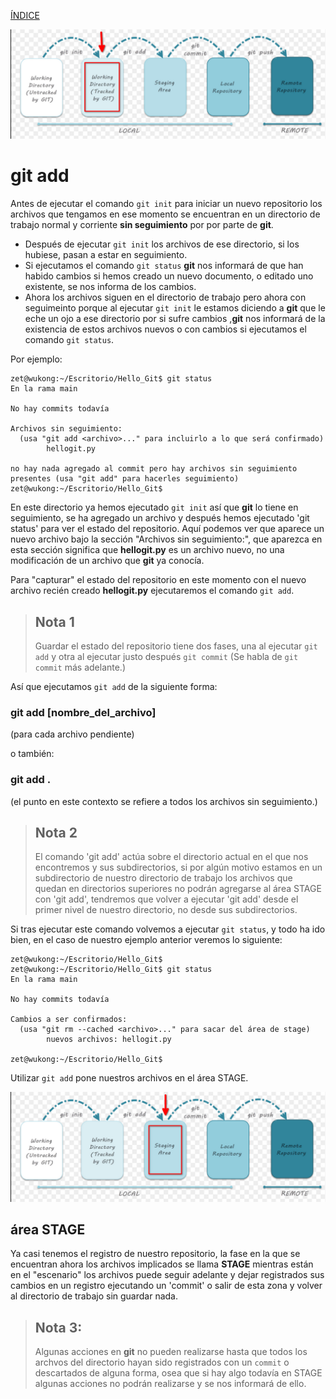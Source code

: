 [ÍNDICE](https://github.com/JoseFerDel/Guia_Git_GitHub/blob/Zet_main/README.md)

![git_áreas.png](/IMG/Git_areas_02.png "git init")

# **git add**

Antes de ejecutar el comando `git init` para iniciar un nuevo repositorio los archivos que tengamos en ese momento se encuentran en un directorio de trabajo normal y corriente **sin seguimiento** por por parte de **git**.

* Después de ejecutar `git init` los archivos de ese directorio, si los hubiese, pasan a estar en seguimiento.
* Si ejecutamos el comando `git status` **git** nos informará de que han habido cambios si hemos creado un nuevo documento, o editado uno existente, se nos informa de los cambios.
* Ahora los archivos siguen en el directorio de trabajo pero ahora con seguimeinto porque al ejecutar `git init` le estamos diciendo a **git** que le eche un ojo a ese directorio por si sufre cambios ,**git** nos informará de la existencia de estos archivos nuevos o con cambios si ejecutamos el comando `git status`.

Por ejemplo:
``` 
zet@wukong:~/Escritorio/Hello_Git$ git status
En la rama main

No hay commits todavía

Archivos sin seguimiento:
  (usa "git add <archivo>..." para incluirlo a lo que será confirmado)
        hellogit.py

no hay nada agregado al commit pero hay archivos sin seguimiento presentes (usa "git add" para hacerles seguimiento)
zet@wukong:~/Escritorio/Hello_Git$ 
``` 

En este directorio ya hemos ejecutado `git init` así que **git** lo tiene en seguimiento, se ha agregado un archivo y después hemos ejecutado 'git status' para ver el estado del repositorio.
Aquí podemos ver que aparece un nuevo archivo bajo la sección "Archivos sin seguimiento:", que aparezca en esta sección significa que **hellogit.py** es un archivo nuevo, no una modificación de un archivo que **git** ya conocía.


Para "capturar" el estado del repositorio en este momento con el nuevo archivo recién creado **hellogit.py** ejecutaremos el comando `git add`.     
    
    
> ## Nota 1
> Guardar el estado del repositorio tiene dos fases, una al ejecutar `git add` y otra al ejecutar justo después `git commit` (Se habla de `git commit` más adelante.)

Así que ejecutamos `git add` de la siguiente forma:

### git add [nombre_del_archivo]
(para cada archivo pendiente)

o también:

### git add . 
(el punto en este contexto se refiere a todos los archivos sin seguimiento.)

> ## Nota 2
> El comando 'git add' actúa sobre el directorio actual en el que nos encontremos y sus subdirectorios, si por algún motivo estamos en un subdirectorio de nuestro directorio de trabajo los archivos que quedan en directorios superiores no podrán agregarse al área STAGE con 'git add', tendremos que volver a ejecutar 'git add' desde el primer nivel de nuestro directorio, no desde sus subdirectorios.

Si tras ejecutar este comando volvemos a ejecutar `git status`, y todo ha ido bien, en el caso de nuestro ejemplo anterior veremos lo siguiente:
```
zet@wukong:~/Escritorio/Hello_Git$  
zet@wukong:~/Escritorio/Hello_Git$ git status 
En la rama main 
 
No hay commits todavía 
 
Cambios a ser confirmados: 
  (usa "git rm --cached <archivo>..." para sacar del área de stage) 
        nuevos archivos: hellogit.py 
 
zet@wukong:~/Escritorio/Hello_Git$
```
Utilizar `git add` pone nuestros archivos en el área STAGE.

![git_áreas](/IMG/Git_areas_03.png "git add")

## área STAGE
Ya casi tenemos el registro de nuestro repositorio, la fase en la que se encuentran ahora los archivos implicados se llama **STAGE** mientras están en el "escenario" los archivos puede seguir adelante y dejar registrados sus cambios en un registro ejecutando un 'commit' o salir de esta zona y volver al directorio de trabajo sin guardar nada.

> ## Nota 3:
> Algunas acciones en **git** no pueden realizarse hasta que todos los archvos del directorio hayan sido registrados con un `commit` o descartados de alguna forma, osea que si hay algo todavía en STAGE algunas acciones no podrán realizarse y se nos informará de ello.






